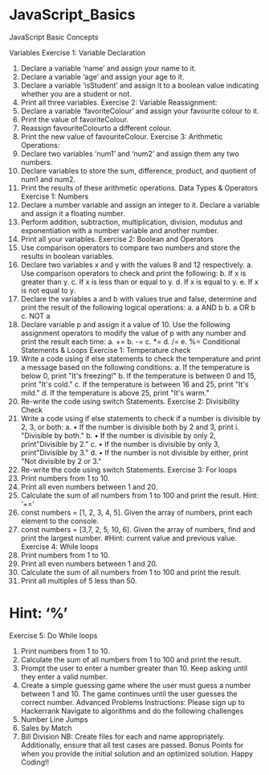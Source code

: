 # JavaScript_Basics
JavaScript Basic Concepts

Variables
Exercise 1: Variable Declaration
1. Declare a variable ‘name’ and assign your name to it.
2. Declare a variable ‘age’ and assign your age to it.
3. Declare a variable ‘isStudent’ and assign it to a boolean value indicating whether you are a student or not.
4. Print all three variables.
Exercise 2: Variable
Reassignment:
1. Declare a variable ‘favoriteColour’ and assign your favourite colour to it.
2. Print the value of favoriteColour.
3. Reassign favouriteColourto a different colour.
4. Print the new value of favouriteColour.
Exercise 3: Arithmetic
Operations:
1. Declare two variables ‘num1’ and ‘num2’ and assign them any two numbers.
2. Declare variables to store the sum, difference, product, and quotient of num1 and num2.
3. Print the results of these arithmetic operations.
Data Types & Operators
Exercise 1: Numbers
1. Declare a number variable and assign an integer to it. Declare a variable and assign it a floating number.
2. Perform addition, subtraction, multiplication, division, modulus and exponentiation with a number variable and another number.
3. Print all your variables.
Exercise 2: Boolean and Operators
1. Use comparison operators to compare two numbers and store the results in boolean variables.
2. Declare two variables x and y with the values 8 and 12 respectively.
a. Use comparison operators to check and print the following:
b. If x is greater than y.
c. If x is less than or equal to y.
d. If x is equal to y.
e. If x is not equal to y.
3. Declare the variables a and b with values true and false, determine and print the result of the following logical operations:
a. a AND b
b. a OR b
c. NOT a
4. Declare variable p and assign it a value of 10. Use the following assignment operators to modify the value of p with any number and print the result each time:
a. +=
b. -=
c. *=
d. /=
e. %=
Conditional Statements & Loops
Exercise 1: Temperature check
1. Write a code using if else statements to check the temperature and print a message based on the following conditions:
a. If the temperature is below 0, print "It's freezing!"
b. If the temperature is between 0 and 15, print "It's cold."
c. If the temperature is between 16 and 25, print "It's mild."
d. If the temperature is above 25, print "It's warm."
2. Re-write the code using switch Statements.
Exercise 2: Divisibility Check
1. Write a code using if else statements to check if a number is divisible by 2, 3, or both:
a. • If the number is divisible both by 2 and 3, print
i. "Divisible by both."
b. • If the number is divisible by only 2, print"Divisible by 2."
c. • If the number is divisible by only 3, print"Divisible by 3."
d. • If the number is not divisible by either, print "Not divisible by 2 or 3."
2. Re-write the code using switch Statements.
Exercise 3: For loops
1. Print numbers from 1 to 10.
2. Print all even numbers between 1 and 20.
3. Calculate the sum of all numbers from 1 to 100 and print the result. Hint: ‘+=’
4. const numbers = [1, 2, 3, 4, 5]. Given the array of numbers, print each element to the console.
5. const numbers = [3,7, 2, 5, 10, 6]. Given the array of numbers, find and print the largest number.
#Hint: current value and previous value.
Exercise 4: While loops
1. Print numbers from 1 to 10.
2. Print all even numbers between 1 and 20.
3. Calculate the sum of all numbers from 1 to 100 and print the result.
4. Print all multiples of 5 less than 50.
# Hint: ‘%’
Exercise 5: Do While loops
1. Print numbers from 1 to 10.
2. Calculate the sum of all numbers from 1 to 100 and print the result.
3. Prompt the user to enter a number greater than 10. Keep asking until they enter a valid number.
4. Create a simple guessing game where the user must guess a number between 1 and 10. The game continues until the user guesses the correct number.
Advanced Problems
Instructions:
Please sign up to Hackerrank
Navigate to algorithms and do the following challenges
1. Number Line Jumps
2. Sales by Match
3. Bill Division
NB: Create files for each and name appropriately. Additionally, ensure that all test cases are passed. Bonus Points for when you provide the initial solution and an optimized solution.
Happy Coding!!